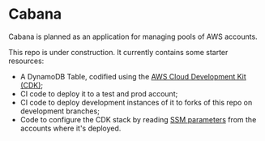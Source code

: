 # Cabana
Cabana is planned as an application for managing pools of AWS accounts.

This repo is under construction. It currently contains some starter resources:
  * A DynamoDB Table, codified using the [AWS Cloud Development Kit (CDK)](https://docs.aws.amazon.com/cdk/api/latest/docs/aws-construct-library.html);
  * CI code to deploy it to a test and prod account;
  * CI code to deploy development instances of it to forks of this repo on development branches;
  * Code to configure the CDK stack by reading [SSM parameters](https://docs.aws.amazon.com/systems-manager/latest/userguide/systems-manager-parameter-store.html) from the accounts where it's deployed.

